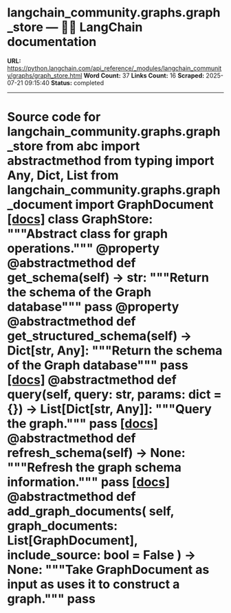 # langchain_community.graphs.graph_store — 🦜🔗 LangChain  documentation

**URL:** https://python.langchain.com/api_reference/_modules/langchain_community/graphs/graph_store.html
**Word Count:** 37
**Links Count:** 16
**Scraped:** 2025-07-21 09:15:40
**Status:** completed

---

# Source code for langchain\_community.graphs.graph\_store               from abc import abstractmethod     from typing import Any, Dict, List          from langchain_community.graphs.graph_document import GraphDocument                              [[docs]](https://python.langchain.com/api_reference/community/graphs/langchain_community.graphs.graph_store.GraphStore.html#langchain_community.graphs.graph_store.GraphStore)     class GraphStore:         """Abstract class for graph operations."""              @property         @abstractmethod         def get_schema(self) -> str:             """Return the schema of the Graph database"""             pass              @property         @abstractmethod         def get_structured_schema(self) -> Dict[str, Any]:             """Return the schema of the Graph database"""             pass                         [[docs]](https://python.langchain.com/api_reference/community/graphs/langchain_community.graphs.graph_store.GraphStore.html#langchain_community.graphs.graph_store.GraphStore.query)         @abstractmethod         def query(self, query: str, params: dict = {}) -> List[Dict[str, Any]]:             """Query the graph."""             pass                                        [[docs]](https://python.langchain.com/api_reference/community/graphs/langchain_community.graphs.graph_store.GraphStore.html#langchain_community.graphs.graph_store.GraphStore.refresh_schema)         @abstractmethod         def refresh_schema(self) -> None:             """Refresh the graph schema information."""             pass                                        [[docs]](https://python.langchain.com/api_reference/community/graphs/langchain_community.graphs.graph_store.GraphStore.html#langchain_community.graphs.graph_store.GraphStore.add_graph_documents)         @abstractmethod         def add_graph_documents(             self, graph_documents: List[GraphDocument], include_source: bool = False         ) -> None:             """Take GraphDocument as input as uses it to construct a graph."""             pass